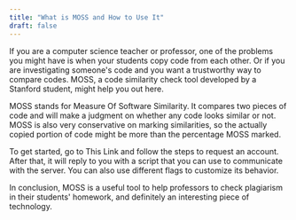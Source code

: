 ```yaml
---
title: "What is MOSS and How to Use It"
draft: false
---
```


If you are a computer science teacher or professor, one of the problems you might have is when your students copy code from each other. 
Or if you are investigating someone's code and you want a trustworthy way to compare codes. 
MOSS, a code similarity check tool developed by a Stanford student, might help you out here.


MOSS stands for Measure Of Software Similarity. 
It compares two pieces of code and will make a judgment on whether any code looks similar or not. 
MOSS is also very conservative on marking similarities, so the actually copied portion of code might be more than the percentage MOSS marked.


To get started, go to This Link and follow the steps to request an account. 
After that, it will reply to you with a script that you can use to communicate with the server. 
You can also use different flags to customize its behavior.


In conclusion, MOSS is a useful tool to help professors to check plagiarism in their students' homework, and definitely an interesting piece of technology.